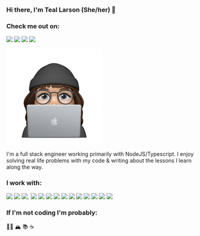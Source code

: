 ### Hi there, I'm Teal Larson (She/her) 👋

### Check me out on:
[<img src="https://img.shields.io/badge/dev.to-0A0A0A?style=for-the-badge&logo=dev.to&logoColor=white">](http://www.dev.to/tealdoestech)
[<img src="https://img.shields.io/badge/Twitter-1DA1F2?style=for-the-badge&logo=twitter&logoColor=white">](http://www.twitter.com/tealdoestech)
[<img src="https://img.shields.io/badge/Instagram-E4405F?style=for-the-badge&logo=instagram&logoColor=white">](http://www.instagram.com/tealdoestech)
[<img src="https://img.shields.io/badge/LinkedIn-0077B5?style=for-the-badge&logo=linkedin&logoColor=white">](http://www.linkedin.com/in/teal-larson)

<img src="https://github.com/tealjulia/tealjulia/blob/main/Image.png" width="250">

I'm a full stack engineer working primarily with NodeJS/Typescript. I enjoy solving real life problems with my code & writing about the lessons I learn along the way.  


### I work with:<br />
<img src="https://img.shields.io/badge/JavaScript-F7DF1E?style=for-the-badge&logo=javascript&logoColor=black">   <img src="https://img.shields.io/badge/TypeScript-007ACC?style=for-the-badge&logo=typescript&logoColor=white">   <img src="https://img.shields.io/badge/HTML-239120?style=for-the-badge&logo=html5&logoColor=white">.  <img src="https://img.shields.io/badge/MySQL-00000F?style=for-the-badge&logo=mysql&logoColor=white">  <img src="https://img.shields.io/badge/MongoDB-4EA94B?style=for-the-badge&logo=mongodb&logoColor=white">  <img src="https://img.shields.io/badge/Node.js-43853D?style=for-the-badge&logo=node.js&logoColor=white">  <img src="https://img.shields.io/badge/npm-CB3837?style=for-the-badge&logo=npm&logoColor=white">   <img src="https://img.shields.io/badge/Jest-C21325?style=for-the-badge&logo=jest&logoColor=white">   <img src="https://img.shields.io/badge/Express.js-000000?style=for-the-badge&logo=express&logoColor=white">  <img src="https://img.shields.io/badge/Markdown-000000?style=for-the-badge&logo=markdown&logoColor=white">   <img src="https://img.shields.io/badge/React-20232A?style=for-the-badge&logo=react&logoColor=61DAFB">   <img src="https://img.shields.io/badge/Tailwind_CSS-38B2AC?style=for-the-badge&logo=tailwind-css&logoColor=white">   <img src="https://img.shields.io/badge/Bootstrap-563D7C?style=for-the-badge&logo=bootstrap&logoColor=white">   <img src="https://img.shields.io/badge/next.js-000000?style=for-the-badge&logo=next.js&logoColor=white">  


### If I'm not coding I'm probably:<br />
 🚴🏼 🏔 📚 ☕️ <br />
